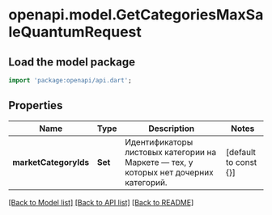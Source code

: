 # openapi.model.GetCategoriesMaxSaleQuantumRequest

## Load the model package
```dart
import 'package:openapi/api.dart';
```

## Properties
Name | Type | Description | Notes
------------ | ------------- | ------------- | -------------
**marketCategoryIds** | **Set<int>** | Идентификаторы листовых категории на Маркете — тех, у которых нет дочерних категорий. | [default to const {}]

[[Back to Model list]](../README.md#documentation-for-models) [[Back to API list]](../README.md#documentation-for-api-endpoints) [[Back to README]](../README.md)


